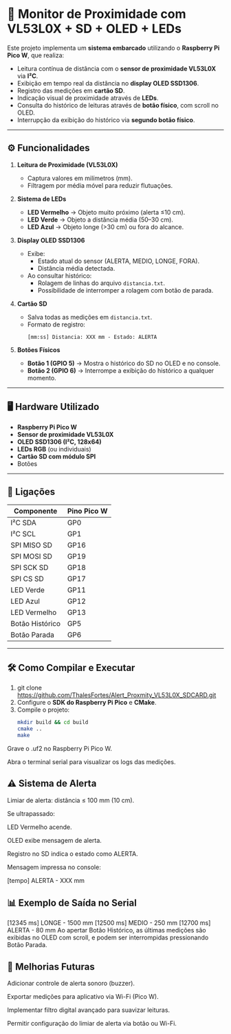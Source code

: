 # 📏 Monitor de Proximidade com VL53L0X + SD + OLED + LEDs

Este projeto implementa um **sistema embarcado** utilizando o **Raspberry Pi Pico W**, que realiza:

- Leitura contínua de distância com o **sensor de proximidade VL53L0X** via **I²C**.
- Exibição em tempo real da distância no **display OLED SSD1306**.
- Registro das medições em **cartão SD**.
- Indicação visual de proximidade através de **LEDs**.
- Consulta do histórico de leituras através de **botão físico**, com scroll no OLED.
- Interrupção da exibição do histórico via **segundo botão físico**.

---

## ⚙️ Funcionalidades

1. **Leitura de Proximidade (VL53L0X)**
   - Captura valores em milímetros (mm).
   - Filtragem por média móvel para reduzir flutuações.

2. **Sistema de LEDs**
   - **LED Vermelho** → Objeto muito próximo (alerta ≤10 cm).  
   - **LED Verde** → Objeto a distância média (50–30 cm).  
   - **LED Azul** → Objeto longe (>30 cm) ou fora do alcance.  

3. **Display OLED SSD1306**
   - Exibe:
     - Estado atual do sensor (ALERTA, MEDIO, LONGE, FORA).
     - Distância média detectada.
   - Ao consultar histórico:
     - Rolagem de linhas do arquivo `distancia.txt`.
     - Possibilidade de interromper a rolagem com botão de parada.

4. **Cartão SD**
   - Salva todas as medições em `distancia.txt`.
   - Formato de registro:
     ```
     [mm:ss] Distancia: XXX mm - Estado: ALERTA
     ```

5. **Botões Físicos**
   - **Botão 1 (GPIO 5)** → Mostra o histórico do SD no OLED e no console.
   - **Botão 2 (GPIO 6)** → Interrompe a exibição do histórico a qualquer momento.

---

## 🖥️ Hardware Utilizado

- **Raspberry Pi Pico W**  
- **Sensor de proximidade VL53L0X**  
- **OLED SSD1306 (I²C, 128x64)**  
- **LEDs RGB** (ou individuais)  
- **Cartão SD com módulo SPI**  
- Botões

---

## 📌 Ligações

| Componente     | Pino Pico W |
|----------------|-------------|
| I²C SDA        | GP0         |
| I²C SCL        | GP1         |
| SPI MISO SD    | GP16        |
| SPI MOSI SD    | GP19        |
| SPI SCK SD     | GP18        |
| SPI CS SD      | GP17        |
| LED Verde      | GP11        |
| LED Azul       | GP12        |
| LED Vermelho   | GP13        |
| Botão Histórico| GP5         |
| Botão Parada   | GP6         |

---

## 🛠️ Como Compilar e Executar

1. git clone https://github.com/ThalesFortes/Alert_Proxmity_VL53L0X_SDCARD.git
2. Configure o **SDK do Raspberry Pi Pico** e **CMake**.
3. Compile o projeto:
   ```bash
   mkdir build && cd build
   cmake ..
   make

Grave o .uf2 no Raspberry Pi Pico W.

Abra o terminal serial para visualizar os logs das medições.

## ⚠ Sistema de Alerta
Limiar de alerta: distância ≤ 100 mm (10 cm).

Se ultrapassado:

LED Vermelho acende.

OLED exibe mensagem de alerta.

Registro no SD indica o estado como ALERTA.

Mensagem impressa no console:

[tempo] ALERTA - XXX mm

## 📊 Exemplo de Saída no Serial
[12345 ms] LONGE - 1500 mm
[12500 ms] MEDIO - 250 mm
[12700 ms] ALERTA - 80 mm
Ao apertar Botão Histórico, as últimas medições são exibidas no OLED com scroll, e podem ser interrompidas pressionando Botão Parada.

## 🚀 Melhorias Futuras
Adicionar controle de alerta sonoro (buzzer).

Exportar medições para aplicativo via Wi-Fi (Pico W).

Implementar filtro digital avançado para suavizar leituras.

Permitir configuração do limiar de alerta via botão ou Wi-Fi.